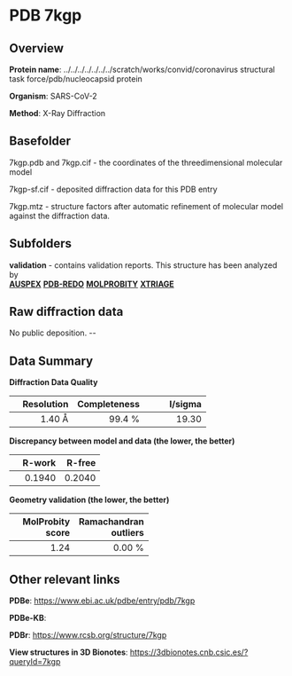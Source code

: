 # PDB 7kgp

## Overview

**Protein name**: ../../../../../../../scratch/works/convid/coronavirus structural task force/pdb/nucleocapsid protein

**Organism**: SARS-CoV-2

**Method**: X-Ray Diffraction



## Basefolder

7kgp.pdb and 7kgp.cif - the coordinates of the threedimensional molecular model

7kgp-sf.cif - deposited diffraction data for this PDB entry

7kgp.mtz - structure factors after automatic refinement of molecular model against the diffraction data.

## Subfolders





**validation** - contains validation reports. This structure has been analyzed by <br>[**AUSPEX**](https://github.com/thorn-lab/coronavirus_structural_task_force/tree/master/pdb/nucleocapsid_protein/SARS-CoV-2/7kgp/validation/auspex) [**PDB-REDO**](https://github.com/thorn-lab/coronavirus_structural_task_force/tree/master/pdb/nucleocapsid_protein/SARS-CoV-2/7kgp/validation/pdb-redo) [**MOLPROBITY**](https://github.com/thorn-lab/coronavirus_structural_task_force/tree/master/pdb/nucleocapsid_protein/SARS-CoV-2/7kgp/validation/molprobity) [**XTRIAGE**](https://github.com/thorn-lab/coronavirus_structural_task_force/blob/master/pdb/nucleocapsid_protein/SARS-CoV-2/7kgp/validation/Xtriage_output.log)  



## Raw diffraction data

No public deposition. --<br> 

## Data Summary
**Diffraction Data Quality**

|   | Resolution | Completeness| I/sigma |
|---|-------------:|----------------:|--------------:|
|   |1.40 Å|99.4  %|<img width=50/>19.30|

**Discrepancy between model and data (the lower, the better)**

|   | **R-work**| **R-free**   
|---|-------------:|----------------:|           
||  0.1940|  0.2040|

**Geometry validation (the lower, the better)**

|   |**MolProbity<br>score**| **Ramachandran<br>outliers** 
|---|-------------:|----------------:|
||  1.24|  0.00 %|

 

 



## Other relevant links 
**PDBe**:  https://www.ebi.ac.uk/pdbe/entry/pdb/7kgp

**PDBe-KB**:  
 
**PDBr**: https://www.rcsb.org/structure/7kgp 

**View structures in 3D Bionotes**: https://3dbionotes.cnb.csic.es/?queryId=7kgp


